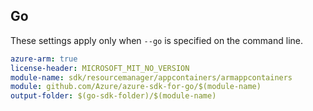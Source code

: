 ## Go

These settings apply only when `--go` is specified on the command line.

```yaml $(go) && $(track2)
azure-arm: true
license-header: MICROSOFT_MIT_NO_VERSION
module-name: sdk/resourcemanager/appcontainers/armappcontainers
module: github.com/Azure/azure-sdk-for-go/$(module-name)
output-folder: $(go-sdk-folder)/$(module-name)
```
